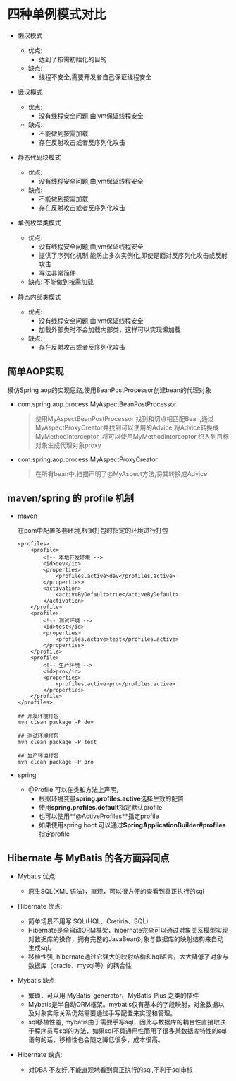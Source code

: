 # 四种单例模式对比

- 懒汉模式
   - 优点:
      - 达到了按需初始化的目的
   - 缺点:
      - 线程不安全,需要开发者自己保证线程安全
- 饿汉模式
  - 优点:
    - 没有线程安全问题,由jvm保证线程安全
  - 缺点: 
    - 不能做到按需加载
    - 存在反射攻击或者反序列化攻击

- 静态代码块模式
  - 优点:
    - 没有线程安全问题,由jvm保证线程安全
  - 缺点: 
    - 不能做到按需加载
    - 存在反射攻击或者反序列化攻击

- 单例枚举类模式
  - 优点:
    - 没有线程安全问题,由jvm保证线程安全
    - 提供了序列化机制,能防止多次实例化,即使是面对反序列化攻击或反射攻击
    - 写法非常简便
  - 缺点: 不能做到按需加载

- 静态内部类模式
  - 优点:
    - 没有线程安全问题,由jvm保证线程安全
    - 加载外部类时不会加载内部类，这样可以实现懒加载
  - 缺点: 
    - 存在反射攻击或者反序列化攻击



## 简单AOP实现

模仿Spring aop的实现思路,使用BeanPostProcessor创建bean的代理对象

- com.spring.aop.process.MyAspectBeanPostProcessor

  > 使用MyAspectBeanPostProcessor 找到和切点相匹配Bean,通过MyAspectProxyCreator并找到可以使用的Advice,将Advice转换成MyMethodInterceptor ,将可以使用MyMethodInterceptor 织入到目标对象生成代理对象proxy

- com.spring.aop.process.MyAspectProxyCreator

  > 在所有bean中,扫描声明了@MyAspect方法,将其转换成Advice

## maven/spring 的 profile 机制

- maven

  在pom中配置多套环境,根据打包时指定的环境进行打包

  ``` 
  <profiles>
      <profile>
          <!-- 本地开发环境 -->
          <id>dev</id>
          <properties>
              <profiles.active>dev</profiles.active>
          </properties>
          <activation>
              <activeByDefault>true</activeByDefault>
          </activation>
      </profile>
      <profile>
          <!-- 测试环境 -->
          <id>test</id>
          <properties>
              <profiles.active>test</profiles.active>
          </properties>
      </profile>
      <profile>
          <!-- 生产环境 -->
          <id>pro</id>
          <properties>
              <profiles.active>pro</profiles.active>
          </properties>
      </profile>
  </profiles>
  ```

  ```
  ## 开发环境打包
  mvn clean package -P dev
  
  ## 测试环境打包
  mvn clean package -P test
  
  ## 生产环境打包
  mvn clean package -P pro
  ```

  

- spring

  - @Profile 可以在类和方法上声明,
    - 根据环境变量**spring.profiles.active**选择生效的配置
    - 使用**spring.profiles.default**指定默认profile
    - 也可以使用**@ActiveProfiles**指定profile
    - 如果使用spring boot 可以通过**SpringApplicationBuilder#profiles**指定profile



##  Hibernate 与 MyBatis 的各方面异同点

- Mybatis 优点:

  - 原生SQL(XML 语法)，直观，可以很方便的查看到真正执行的sql

- Hibernate 优点:

  - 简单场景不用写 SQL(HQL、Cretiria、SQL)
  -  Hibernate是全自动ORM框架，hibernate完全可以通过对象关系模型实现对数据库的操作，拥有完整的JavaBean对象与数据库的映射结构来自动生成sql。
  - 移植性强, hibernate通过它强大的映射结构和hql语言，大大降低了对象与数据库（oracle、mysql等）的耦合性

- Mybatis 缺点:

  - 繁琐，可以用 MyBatis-generator、MyBatis-Plus 之类的插件
  - Mybatis是半自动ORM框架。mybatis仅有基本的字段映射，对象数据以及对象实际关系仍然需要通过手写配置来实现和管理。
  - sql移植性差, mybatis由于需要手写sql，因此与数据库的耦合性直接取决于程序员写sql的方法，如果sql不具通用性而用了很多某数据库特性的sql语句的话，移植性也会随之降低很多，成本很高。

- Hibernate 缺点:

  - 对DBA 不友好,不能直观地看到真正执行的sql,不利于sql审核

  
  
